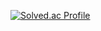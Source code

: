 [![Solved.ac Profile](http://mazassumnida.wtf/api/generate_badge?boj=jinuknam)](https://solved.ac/jinuknam) 
